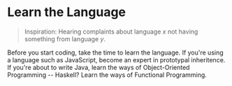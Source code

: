 # Learn the Language

> Inspiration: Hearing complaints about language _x_ not having something from 
> language _y_.

Before you start coding, take the time to learn the language. If you're using 
a language such as JavaScript, become an expert in prototypal inheritence. If 
you're about to write Java, learn the ways of Object-Oriented Programming -- 
Haskell? Learn the ways of Functional Programming.